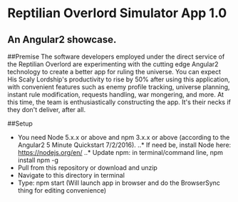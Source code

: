 # Reptilian Overlord Simulator App 1.0

An Angular2 showcase.
---------------
##Premise 
The software developers employed under the direct service of the Reptilian Overlord are experimenting with the cutting edge Angular2 technology to create a better app for ruling the universe. You can expect His Scaly Lordship's productivity to rise by 50% after using this application, with convenient features such as enemy profile tracking, universe planning, instant rule modification, requests handling, war mongering, and more. At this time, the team is enthusiastically constructing the app. It's their necks if they don't deliver, after all.

##Setup
* You need Node 5.x.x or above and npm 3.x.x or above (according to the Angular2 5 Minute Quickstart 7/2/2016).
..* If need be, install Node here: https://nodejs.org/en/
..* Update npm: in terminal/command line, npm install npm -g
* Pull from this repository or download and unzip
* Navigate to this directory in terminal
* Type: npm start (Will launch app in browser and do the BrowserSync thing for editing convenience)
